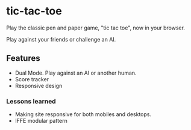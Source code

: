 # tic-tac-toe
Play the classic pen and paper game, "tic tac toe", now in your browser.

Play against your friends or challenge an AI.

## Features
* Dual Mode. Play against an AI or another human.
* Score tracker
* Responsive design

### Lessons learned
* Making site responsive for both mobiles and desktops.
* IFFE modular pattern
